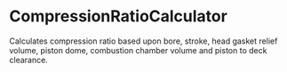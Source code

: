 # CompressionRatioCalculator

Calculates compression ratio based upon bore, stroke, head gasket relief volume, piston dome, combustion chamber volume and piston to deck clearance. 
